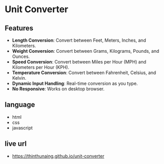 # Unit Converter

## Features
- **Length Conversion**: Convert between Feet, Meters, Inches, and Kilometers.
- **Weight Conversion**: Convert between Grams, Kilograms, Pounds, and Ounces.
- **Speed Conversion**: Convert between Miles per Hour (MPH) and Kilometers per Hour (KPH).
- **Temperature Conversion**: Convert between Fahrenheit, Celsius, and Kelvin.
- **Dynamic Input Handling**: Real-time conversion as you type.
- **No Responsive**: Works on desktop browser.

## language
- html
- css
- javascript

## live url
- https://thinthunaing.github.io/unit-converter